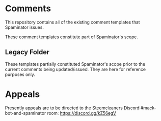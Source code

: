# Comments

This repository contains all of the existing comment templates that Spaminator issues. 

These comment templates constitute part of Spaminator's scope.

## Legacy Folder

These templates partially constituted Spaminator's scope prior to the current comments being updated/issued. They are here for reference purposes only. 

# Appeals

Presently appeals are to be directed to the Steemcleaners Discord #mack-bot-and-spaminator room: https://discord.gg/kZ56egV
